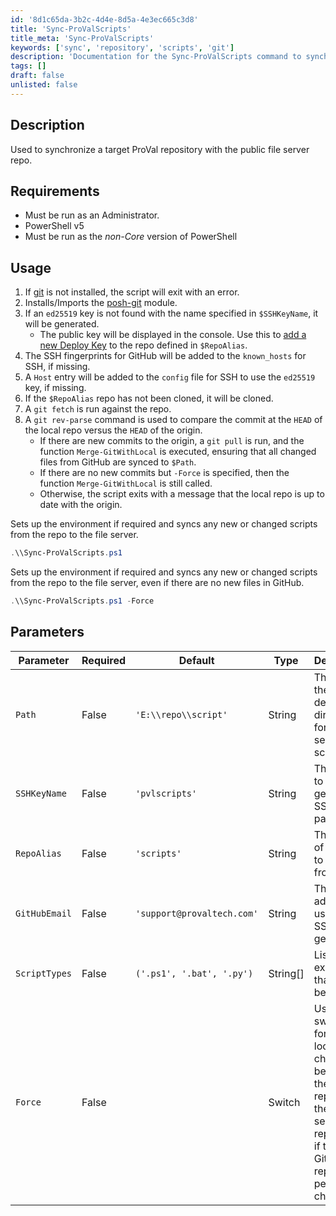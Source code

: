```yaml
---
id: '8d1c65da-3b2c-4d4e-8d5a-4e3ec665c3d8'
title: 'Sync-ProValScripts'
title_meta: 'Sync-ProValScripts'
keywords: ['sync', 'repository', 'scripts', 'git']
description: 'Documentation for the Sync-ProValScripts command to synchronize a target ProVal repository with the public file server repo.'
tags: []
draft: false
unlisted: false
---
```


## Description
Used to synchronize a target ProVal repository with the public file server repo.

## Requirements
- Must be run as an Administrator.
- PowerShell v5
- Must be run as the *non-Core* version of PowerShell

## Usage
1. If [git](https://git-scm.com/) is not installed, the script will exit with an error.
2. Installs/Imports the [posh-git](https://github.com/dahlbyk/posh-git) module.
3. If an `ed25519` key is not found with the name specified in `$SSHKeyName`, it will be generated.
    - The public key will be displayed in the console. Use this to [add a new Deploy Key](https://docs.github.com/en/developers/overview/managing-deploy-keys#setup-2) to the repo defined in `$RepoAlias`.
4. The SSH fingerprints for GitHub will be added to the `known_hosts` for SSH, if missing.
5. A `Host` entry will be added to the `config` file for SSH to use the `ed25519` key, if missing.
6. If the `$RepoAlias` repo has not been cloned, it will be cloned.
7. A `git fetch` is run against the repo.
8. A `git rev-parse` command is used to compare the commit at the `HEAD` of the local repo versus the `HEAD` of the origin.
    - If there are new commits to the origin, a `git pull` is run, and the function `Merge-GitWithLocal` is executed, ensuring that all changed files from GitHub are synced to `$Path`.
    - If there are no new commits but `-Force` is specified, then the function `Merge-GitWithLocal` is still called.
    - Otherwise, the script exits with a message that the local repo is up to date with the origin.

Sets up the environment if required and syncs any new or changed scripts from the repo to the file server.

```powershell
.\\Sync-ProValScripts.ps1
```

Sets up the environment if required and syncs any new or changed scripts from the repo to the file server, even if there are no new files in GitHub.

```powershell
.\\Sync-ProValScripts.ps1 -Force
```

## Parameters
| Parameter         | Required  | Default                    | Type      | Description                               |
| ----------------- | --------- | -------------------------- | --------- | ----------------------------------------- |
| `Path`            | False     | `'E:\\repo\\script'`      | String    | The path of the destination directory for the file server script repo. |
| `SSHKeyName`      | False     | `'pvlscripts'`            | String    | The name to give the generated SSH key pair. |
| `RepoAlias`       | False     | `'scripts'`               | String    | The name of the repo to sync from.      |
| `GitHubEmail`     | False     | `'support@provaltech.com'`| String    | The email address to use for the SSH key generation. |
| `ScriptTypes`     | False     | `('.ps1', '.bat', '.py')` | String[]  | List of extensions that should be synced. |
| `Force`           | False     |                            | Switch    | Use this switch to force a local diff check between the GitHub repo and the file server repo, even if the origin GitHub repo has no pending changes. |



